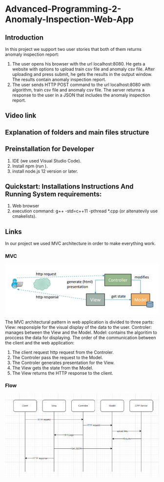 # Advanced-Programming-2-Anomaly-Inspection-Web-App
## Introduction
In this project we support two user stories that both of them returns anomaly inspection report:
1) The user opens his browser with the url localhost:8080.
   He gets a website with options to upload train csv file and anomaly csv file.
   After uploading and press submit, he gets the results in the output window.
   The results contain anomaly inspection report.
2) The user sends HTTP POST command to the url localhost:8080 with algorithm, train csv file and anomaly csv file.
   The server returns a response to the user in a JSON that includes the anomaly inspection report.
## Video link

## Explanation of folders and main files structure

## Preinstallation for Developer
1. IDE (we used Visual Studio Code).
2. Install npm (run ).
3. install node.js 12 version or later.

## Quickstart: Installations Instructions And Running System requirements: 
1. Web browser
2. execution command: g++ -std=c++11 -pthread *.cpp (or altenatevily use cmakelists).

## Links
In our project we used MVC architecture in order to make everything work.

### MVC

![MVC](https://raw.githubusercontent.com/DanielKnafel/Advanced-Programming-2-Anomaly-Inspection-Web-App/main/Images/MVC.png)

The MVC architectural pattern in web application is divided to three parts:
View: responsiple for the visual display of the data to the user.
Controler: manages between the View and the Model.
Model: contains the algoritim to proccess the data for displaying.
The order of the communication between the client and the web application:
1) The client request http request from the Controler.
2) The Controler pass the request to the Model.
3) The Controler generates presentation for the View.
4) The View gets the state from the Model.
5) The View returns the HTTP response to the client.

### Flow

![Flow](https://raw.githubusercontent.com/DanielKnafel/Advanced-Programming-2-Anomaly-Inspection-Web-App/main/Images/Flow.png)


